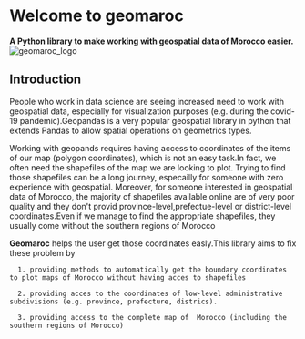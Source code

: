 # Welcome to geomaroc
**A Python library to make working with geospatial data of Morocco easier.**
![geomaroc_logo](https://user-images.githubusercontent.com/49843367/164335838-537f0514-ce89-43ed-956f-c6c6de6ed264.png)

## Introduction

People who work in data science are seeing  increased need to work with geospatial data, especially for visualization purposes (e.g. during the covid-19 pandemic).Geopandas is a very popular geospatial library in python that extends Pandas to allow spatial operations on geometrics types.

Working with geopands requires having access to coordinates of the items of our map (polygon coordinates), which is not an easy task.In fact, we often need the shapefiles of the map we are looking to plot. Trying to find those shapefiles can be a long journey, especailly for someone with zero experience with geospatial. Moreover, for someone interested in geospatial data of Morocco, the majority of shapefiles available online are of very poor quality and they don't provid province-level,prefectue-level or district-level coordinates.Even if we manage to find the appropriate shapefiles, they usually come without the southern regions of Morocco

**Geomaroc** helps the user get those coordinates easly.This library aims to fix these problem by 

      1. providing methods to automatically get the boundary coordinates to plot maps of Morocco without having acces to shapefiles
      
      2. providing acces to the coordinates of low-level administrative subdivisions (e.g. province, prefecture, districs).
      
      3. providing access to the complete map of  Morocco (including the southern regions of Morocco)
